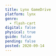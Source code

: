 ```yaml
---
title: Lynx GameDrive
platform: lynx
genre:
  - flash-cart
digital: false
physical: true
guide: false
pending: false
posted: 2020-09-14
---
```


